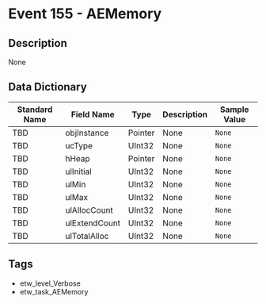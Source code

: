 # Event 155 - AEMemory

## Description
None

## Data Dictionary
|Standard Name|Field Name|Type|Description|Sample Value|
|---|---|---|---|---|
|TBD|objInstance|Pointer|None|`None`|
|TBD|ucType|UInt32|None|`None`|
|TBD|hHeap|Pointer|None|`None`|
|TBD|ulInitial|UInt32|None|`None`|
|TBD|ulMin|UInt32|None|`None`|
|TBD|ulMax|UInt32|None|`None`|
|TBD|ulAllocCount|UInt32|None|`None`|
|TBD|ulExtendCount|UInt32|None|`None`|
|TBD|ulTotalAlloc|UInt32|None|`None`|

## Tags
* etw_level_Verbose
* etw_task_AEMemory